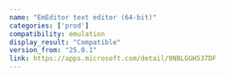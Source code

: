 ```yaml
---
name: "EmEditor text editor (64-bit)"
categories: ['prod']
compatibility: emulation
display_result: "Compatible"
version_from: "25.0.1"
link: https://apps.microsoft.com/detail/9NBLGGH537DF
---
```


